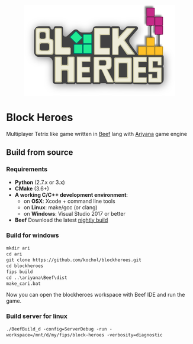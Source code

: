 <p align="center"><img src="blockheroes-logo.png"/></p>

# Block Heroes

Multiplayer Tetrix like game written in [Beef](https://www.beeflang.org/) lang with [Ariyana](https://github.com/kochol/ariyana) game engine

## Build from source

### Requirements

- **Python** (2.7.x or 3.x)
- **CMake** (3.6+)
- **A working C/C++ development environment**:
    - on **OSX**: Xcode + command line tools
    - on **Linux**: make/gcc (or clang)
    - on **Windows**: Visual Studio 2017 or better
- **Beef** Download the latest [nightly build](http://nightly.beeflang.org/BeefSetup.exe)

### Build for windows

```
mkdir ari
cd ari
git clone https://github.com/kochol/blockheroes.git
cd blockheroes
fips build
cd ..\ariyana\Beef\dist
make_cari.bat
```

Now you can open the blockheroes workspace with Beef IDE and run the game.

### Build server for linux

```
./BeefBuild_d -config=ServerDebug -run -workspace=/mnt/d/my/fips/block-heroes -verbosity=diagnostic
```